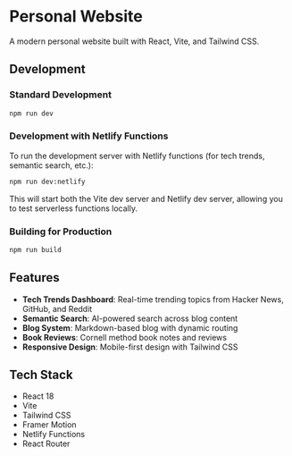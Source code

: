 # Personal Website

A modern personal website built with React, Vite, and Tailwind CSS.

## Development

### Standard Development
```bash
npm run dev
```

### Development with Netlify Functions
To run the development server with Netlify functions (for tech trends, semantic search, etc.):

```bash
npm run dev:netlify
```

This will start both the Vite dev server and Netlify dev server, allowing you to test serverless functions locally.

### Building for Production
```bash
npm run build
```

## Features

- **Tech Trends Dashboard**: Real-time trending topics from Hacker News, GitHub, and Reddit
- **Semantic Search**: AI-powered search across blog content
- **Blog System**: Markdown-based blog with dynamic routing
- **Book Reviews**: Cornell method book notes and reviews
- **Responsive Design**: Mobile-first design with Tailwind CSS

## Tech Stack

- React 18
- Vite
- Tailwind CSS
- Framer Motion
- Netlify Functions
- React Router
